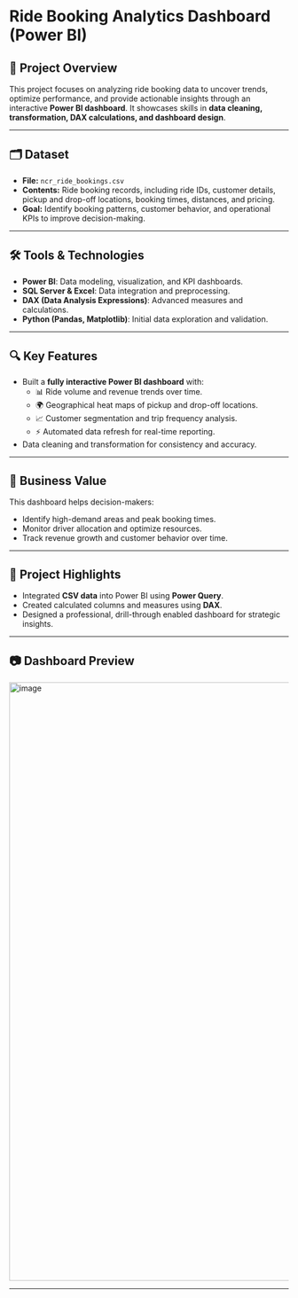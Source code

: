 # Ride Booking Analytics Dashboard (Power BI)

## 📌 Project Overview
This project focuses on analyzing ride booking data to uncover trends, optimize performance, and provide actionable insights through an interactive **Power BI dashboard**. It showcases skills in **data cleaning, transformation, DAX calculations, and dashboard design**.

---

## 🗂️ Dataset
- **File:** `ncr_ride_bookings.csv`
- **Contents:** Ride booking records, including ride IDs, customer details, pickup and drop-off locations, booking times, distances, and pricing.
- **Goal:** Identify booking patterns, customer behavior, and operational KPIs to improve decision-making.

---

## 🛠️ Tools & Technologies
- **Power BI**: Data modeling, visualization, and KPI dashboards.
- **SQL Server & Excel**: Data integration and preprocessing.
- **DAX (Data Analysis Expressions)**: Advanced measures and calculations.
- **Python (Pandas, Matplotlib)**: Initial data exploration and validation.

---

## 🔍 Key Features
- Built a **fully interactive Power BI dashboard** with:
  - 📊 Ride volume and revenue trends over time.
  - 🌍 Geographical heat maps of pickup and drop-off locations.
  - 📈 Customer segmentation and trip frequency analysis.
  - ⚡ Automated data refresh for real-time reporting.
- Data cleaning and transformation for consistency and accuracy.

---

## 🎯 Business Value
This dashboard helps decision-makers:
- Identify high-demand areas and peak booking times.
- Monitor driver allocation and optimize resources.
- Track revenue growth and customer behavior over time.

---

## 🚀 Project Highlights
- Integrated **CSV data** into Power BI using **Power Query**.
- Created calculated columns and measures using **DAX**.
- Designed a professional, drill-through enabled dashboard for strategic insights.

---

## 📷 Dashboard Preview
<img width="1920" height="1080" alt="image" src="https://github.com/user-attachments/assets/81dce769-65a7-43ff-a3ac-f982b9c7dcd7" />

---
